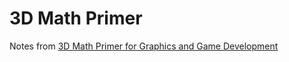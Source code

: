 # 3D Math Primer

Notes from [3D Math Primer for Graphics and Game Development](https://www.amazon.com/Math-Primer-Graphics-Game-Development-ebook/dp/B008KZU548)
